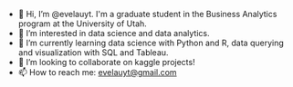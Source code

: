 - 👋 Hi, I’m @evelauyt. I'm a graduate student in the Business Analytics program at the University of Utah.
- 👀 I’m interested in data science and data analytics.
- 🌱 I’m currently learning data science with Python and R, data querying and visualization with SQL and Tableau.
- 💞️ I’m looking to collaborate on kaggle projects!
- 📫 How to reach me: evelauyt@gmail.com

<!---
evelauyt/evelauyt is a ✨ special ✨ repository because its `README.md` (this file) appears on your GitHub profile.
You can click the Preview link to take a look at your changes.
--->
